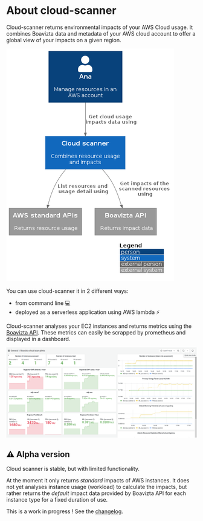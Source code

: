 # About cloud-scanner

Cloud-scanner returns environmental impacts of your AWS Cloud usage. It combines Boavizta data and metadata of your AWS cloud account to offer a global view of your impacts on a given region.

![Scanner in context](images/cloud-scanner-system-in-context.png)

You can use cloud-scanner it in 2 different ways:

- from command line 💻
- deployed as a serverless application using AWS lambda ⚡

Cloud-scanner analyses your EC2 instances and returns metrics using the [Boavizta API](https://github.com/Boavizta/boaviztapi/). These metrics can easily be scrapped by prometheus and displayed in a dashboard.

![cloud-scanner-metrics-dashboard](images/cloud-scanner-dashboard-clear.png)

## ⚠ Alpha version

Cloud scanner is stable, but with limited functionality.

At the moment it only returns _standard_ impacts of AWS instances. It does not yet analyses instance usage (workload) to calculate the impacts, but rather returns the _default_ impact data provided by Boavizta API for each instance type for a fixed duration of use.

This is a work in progress ! See the [changelog](https://github.com/Boavizta/cloud-scanner/blob/main/CHANGELOG.md).
